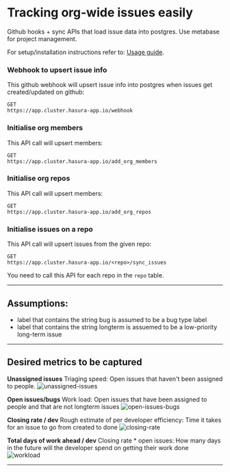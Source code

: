 # Tracking org-wide issues easily
Github hooks + sync APIs that load issue data into postgres.
Use metabase for project management.

For setup/installation instructions refer to: [Usage guide](guide.md).

### Webhook to upsert issue info

This github webhook will upsert issue info into postgres when issues get created/updated on github:

```http
GET
https://app.cluster.hasura-app.io/webhook
```

### Initialise org members
This API call will upsert members:

```http
GET
https://app.cluster.hasura-app.io/add_org_members
```

### Initialise org repos
This API call will upsert members:

```http
GET
https://app.cluster.hasura-app.io/add_org_repos
```

### Initialise issues on a repo
This API call will upsert issues from the given repo:

```http
GET
https://app.cluster.hasura-app.io/<repo>/sync_issues
```

You need to call this API for each repo in the `repo` table.

-----------------------------------------------------------

## Assumptions:

- label that contains the string bug is assumed to be a bug type label
- label that contains the string longterm is assuemed to be a low-priority long-term issue

-----------------------------------------------------------

## Desired metrics to be captured

**Unassigned issues**
Triaging speed: Open issues that haven't been assigned to people.
![unassigned-issues](https://raw.githubusercontent.com/hasura/issues/master/screenshots/unassigned-issues.png)


**Open issues/bugs**
Work load: Open issues that have been assigned to people and that are not longterm issues
![open-issues-bugs](https://raw.githubusercontent.com/hasura/issues/master/screenshots/open-issues-open-bugs.png)

**Closing rate / dev**
Rough estimate of per developer efficiency:
Time it takes for an issue to go from created to done
![closing-rate](https://raw.githubusercontent.com/hasura/issues/master/screenshots/avg-days-to-close-issue-per-dev.png)

**Total days of work ahead / dev**
Closing rate * open issues: How many days in the future will the developer spend on getting their work done
![workload](https://raw.githubusercontent.com/hasura/issues/master/screenshots/total-days-required-by-each-dev-to-close-open-issues.png)

-----------------------------------------------------------


